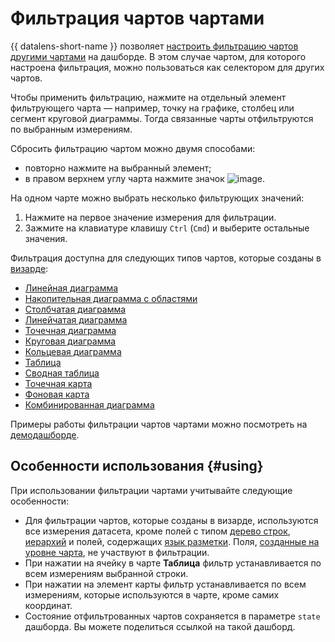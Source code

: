 # Фильтрация чартов чартами

{{ datalens-short-name }} позволяет [настроить фильтрацию чартов другими чартами](../operations/dashboard/add-filtration.md) на дашборде. В этом случае чартом, для которого настроена фильтрация, можно пользоваться как селектором для других чартов.

Чтобы применить фильтрацию, нажмите на отдельный элемент фильтрующего чарта — например, точку на графике, столбец или сегмент круговой диаграммы. Тогда связанные чарты отфильтруются по выбранным измерениям.

Сбросить фильтрацию чартом можно двумя способами:

* повторно нажмите на выбранный элемент;
* в правом верхнем углу чарта нажмите значок ![image](../../_assets/datalens/clear-filters.svg).

На одном чарте можно выбрать несколько фильтрующих значений:

1. Нажмите на первое значение измерения для фильтрации.
1. Зажмите на клавиатуре клавишу `Ctrl` (`Cmd`) и выберите остальные значения.

Фильтрация доступна для следующих типов чартов, которые созданы в [визарде](../concepts/chart/dataset-based-charts.md):

* [Линейная диаграмма](../visualization-ref/line-chart.md)
* [Накопительная диаграмма с областями](../visualization-ref/area-chart.md)
* [Столбчатая диаграмма](../visualization-ref/column-chart.md)
* [Линейчатая диаграмма](../visualization-ref/bar-chart.md)
* [Точечная диаграмма](../visualization-ref/scatter-chart.md)
* [Круговая диаграмма](../visualization-ref/pie-chart.md)
* [Кольцевая диаграмма](../visualization-ref/ring-chart.md)
* [Таблица](../visualization-ref/table-chart.md)
* [Сводная таблица](../visualization-ref/pivot-table-chart.md)
* [Точечная карта](../visualization-ref/point-map-chart.md)
* [Фоновая карта](../visualization-ref/choropleth-map-chart.md)
* [Комбинированная диаграмма](../visualization-ref/combined-chart.md)


Примеры работы фильтрации чартов чартами можно посмотреть на [демодашборде](https://datalens.yandex/9fms9uae7ip02?tab=LoG).



## Особенности использования {#using}

При использовании фильтрации чартами учитывайте следующие особенности:

* Для фильтрации чартов, которые созданы в визарде, используются все измерения датасета, кроме полей с типом [дерево строк](../dataset/data-types.md#tree-hierarchy), [иерархий](../operations/chart/add-hierarchy.md) и полей, содержащих [язык разметки](../function-ref/markup-functions.md). Поля, [созданные на уровне чарта](../concepts/aggregation-tutorial.md#add-measure-in-chart), не участвуют в фильтрации.
* При нажатии на ячейку в чарте **Таблица** фильтр устанавливается по всем измерениям выбранной строки.
* При нажатии на элемент карты фильтр устанавливается по всем измерениям, которые используются в чарте, кроме самих координат.
* Состояние отфильтрованных чартов сохраняется в параметре `state` дашборда. Вы можете поделиться ссылкой на такой дашборд.
